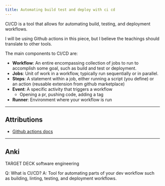 ```yaml
---
title: Automating build test and deploy with ci cd
---
```

CI/CD is a tool that allows for automating build, testing, and deployment workflows.

I will be using Github actions in this piece, but I believe the teachings should translate to other tools.

The main components to CI/CD are:
- **Workflow**: An entire encompassing collection of jobs to run to accomplish some goal, such as build and test or deployment.
- **Jobs**: Unit of work in a workflow, typically run sequentially or in parallel.
- **Steps**: A statement within a job, either running a script (you define) or an action (reusable extension from github marketplace)
- **Event**: A specific activity that triggers a workflow
	- Opening a pr, pushing code, adding a tag
- **Runner**: Environment where your workflow is run

---
## Attributions
- [Github actions docs](https://docs.github.com/en/actions/learn-github-actions/understanding-github-actions)

----
## Anki

TARGET DECK
software engineering

Q: What is CI/CD?
A: Tool for automating parts of your dev workflow such as building, linting, testing, and deployment workflows. 
<!--ID: 1702243470278-->
